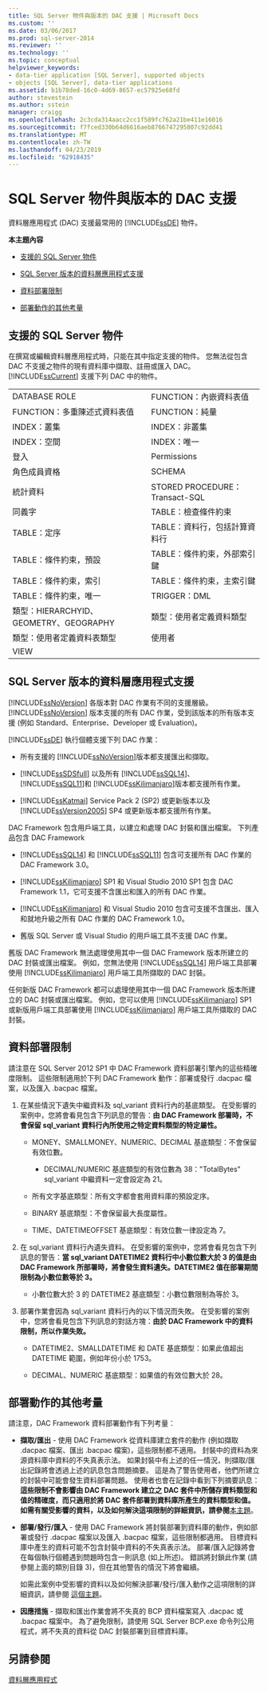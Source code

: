 ```yaml
---
title: SQL Server 物件與版本的 DAC 支援 | Microsoft Docs
ms.custom: ''
ms.date: 03/06/2017
ms.prod: sql-server-2014
ms.reviewer: ''
ms.technology: ''
ms.topic: conceptual
helpviewer_keywords:
- data-tier application [SQL Server], supported objects
- objects [SQL Server], data-tier applications
ms.assetid: b1b78ded-16c0-4d69-8657-ec57925e68fd
author: stevestein
ms.author: sstein
manager: craigg
ms.openlocfilehash: 2c3cda314aacc2cc1f589fc762a21be411e16016
ms.sourcegitcommit: f7fced330b64d6616aeb8766747295807c92dd41
ms.translationtype: MT
ms.contentlocale: zh-TW
ms.lasthandoff: 04/23/2019
ms.locfileid: "62918435"
---
```

# <a name="dac-support-for-sql-server-objects-and-versions"></a>SQL Server 物件與版本的 DAC 支援
  資料層應用程式 (DAC) 支援最常用的 [!INCLUDE[ssDE](../../includes/ssde-md.md)] 物件。  
  
 **本主題內容**  
  
-   [支援的 SQL Server 物件](#SupportedObjects)  
  
-   [SQL Server 版本的資料層應用程式支援](#SupportByVersion)  
  
-   [資料部署限制](#DeploymentLimitations)  
  
-   [部署動作的其他考量](#Considerations)  
  
##  <a name="SupportedObjects"></a> 支援的 SQL Server 物件  
 在撰寫或編輯資料層應用程式時，只能在其中指定支援的物件。 您無法從包含 DAC 不支援之物件的現有資料庫中擷取、註冊或匯入 DAC。 [!INCLUDE[ssCurrent](../../includes/sscurrent-md.md)] 支援下列 DAC 中的物件。  
  
|||  
|-|-|  
|DATABASE ROLE|FUNCTION：內嵌資料表值|  
|FUNCTION：多重陳述式資料表值|FUNCTION：純量|  
|INDEX：叢集|INDEX：非叢集|  
|INDEX：空間|INDEX：唯一|  
|登入|Permissions|  
|角色成員資格|SCHEMA|  
|統計資料|STORED PROCEDURE：Transact-SQL|  
|同義字|TABLE：檢查條件約束|  
|TABLE：定序|TABLE：資料行，包括計算資料行|  
|TABLE：條件約束，預設|TABLE：條件約束，外部索引鍵|  
|TABLE：條件約束，索引|TABLE：條件約束，主索引鍵|  
|TABLE：條件約束，唯一|TRIGGER：DML|  
|類型：HIERARCHYID、GEOMETRY、GEOGRAPHY|類型：使用者定義資料類型|  
|類型：使用者定義資料表類型|使用者|  
|VIEW||  
  
##  <a name="SupportByVersion"></a> SQL Server 版本的資料層應用程式支援  
 [!INCLUDE[ssNoVersion](../../includes/ssnoversion-md.md)] 各版本對 DAC 作業有不同的支援層級。 [!INCLUDE[ssNoVersion](../../includes/ssnoversion-md.md)] 版本支援的所有 DAC 作業，受到該版本的所有版本支援 (例如 Standard、Enterprise、Developer 或 Evaluation)。  
  
 [!INCLUDE[ssDE](../../includes/ssde-md.md)] 執行個體支援下列 DAC 作業：  
  
-   所有支援的 [!INCLUDE[ssNoVersion](../../includes/ssnoversion-md.md)]版本都支援匯出和擷取。  
  
-   [!INCLUDE[ssSDSfull](../../includes/sssdsfull-md.md)] 以及所有 [!INCLUDE[ssSQL14](../../includes/sssql14-md.md)]、 [!INCLUDE[ssSQL11](../../includes/sssql11-md.md)]和 [!INCLUDE[ssKilimanjaro](../../includes/sskilimanjaro-md.md)]版本都支援所有作業。  
  
-   [!INCLUDE[ssKatmai](../../includes/sskatmai-md.md)] Service Pack 2 (SP2) 或更新版本以及 [!INCLUDE[ssVersion2005](../../includes/ssversion2005-md.md)] SP4 或更新版本都支援所有作業。  
  
 DAC Framework 包含用戶端工具，以建立和處理 DAC 封裝和匯出檔案。 下列產品包含 DAC Framework  
  
-   [!INCLUDE[ssSQL14](../../includes/sssql14-md.md)] 和 [!INCLUDE[ssSQL11](../../includes/sssql11-md.md)] 包含可支援所有 DAC 作業的 DAC Framework 3.0。  
  
-   [!INCLUDE[ssKilimanjaro](../../includes/sskilimanjaro-md.md)] SP1 和 Visual Studio 2010 SP1 包含 DAC Framework 1.1，它可支援不含匯出和匯入的所有 DAC 作業。  
  
-   [!INCLUDE[ssKilimanjaro](../../includes/sskilimanjaro-md.md)] 和 Visual Studio 2010 包含可支援不含匯出、匯入和就地升級之所有 DAC 作業的 DAC Framework 1.0。  
  
-   舊版 SQL Server 或 Visual Studio 的用戶端工具不支援 DAC 作業。  
  
 舊版 DAC Framework 無法處理使用其中一個 DAC Framework 版本所建立的 DAC 封裝或匯出檔案。 例如，您無法使用 [!INCLUDE[ssSQL14](../../includes/sssql14-md.md)] 用戶端工具部署使用 [!INCLUDE[ssKilimanjaro](../../includes/sskilimanjaro-md.md)] 用戶端工具所擷取的 DAC 封裝。  
  
 任何新版 DAC Framework 都可以處理使用其中一個 DAC Framework 版本所建立的 DAC 封裝或匯出檔案。 例如，您可以使用 [!INCLUDE[ssKilimanjaro](../../includes/sskilimanjaro-md.md)] SP1 或新版用戶端工具部署使用 [!INCLUDE[ssKilimanjaro](../../includes/sskilimanjaro-md.md)] 用戶端工具所擷取的 DAC 封裝。  
  
##  <a name="DeploymentLimitations"></a> 資料部署限制  
 請注意在 SQL Server 2012 SP1 中 DAC Framework 資料部署引擎內的這些精確度限制。 這些限制適用於下列 DAC Framework 動作：部署或發行 .dacpac 檔案，以及匯入 .bacpac 檔案。  
  
1.  在某些情況下遺失中繼資料及 sql_variant 資料行內的基底類型。 在受影響的案例中，您將會看見包含下列訊息的警告：**由 DAC Framework 部署時，不會保留 sql_variant 資料行內所使用之特定資料類型的特定屬性。**  
  
    -   MONEY、SMALLMONEY、NUMERIC、DECIMAL 基底類型：不會保留有效位數。  
  
        -   DECIMAL/NUMERIC 基底類型的有效位數為 38："TotalBytes" sql_variant 中繼資料一定會設定為 21。  
  
    -   所有文字基底類型：所有文字都會套用資料庫的預設定序。  
  
    -   BINARY 基底類型：不會保留最大長度屬性。  
  
    -   TIME、DATETIMEOFFSET 基底類型：有效位數一律設定為 7。  
  
2.  在 sql_variant 資料行內遺失資料。 在受影響的案例中，您將會看見包含下列訊息的警告：**當 sql_variant DATETIME2 資料行中小數位數大於 3 的值是由 DAC Framework 所部署時，將會發生資料遺失。DATETIME2 值在部署期間限制為小數位數等於 3。**  
  
    -   小數位數大於 3 的 DATETIME2 基底類型：小數位數限制為等於 3。  
  
3.  部署作業會因為 sql_variant 資料行內的以下情況而失敗。 在受影響的案例中，您將會看見包含下列訊息的對話方塊：**由於 DAC Framework 中的資料限制，所以作業失敗。**  
  
    -   DATETIME2、SMALLDATETIME 和 DATE 基底類型：如果此值超出 DATETIME 範圍，例如年份小於 1753。  
  
    -   DECIMAL、NUMERIC 基底類型：如果值的有效位數大於 28。  
  
##  <a name="Considerations"></a> 部署動作的其他考量  
 請注意，DAC Framework 資料部署動作有下列考量：  
  
-   **擷取/匯出** - 使用 DAC Framework 從資料庫建立套件的動作 (例如擷取 .dacpac 檔案、匯出 .bacpac 檔案)，這些限制都不適用。 封裝中的資料為來源資料庫中資料的不失真表示法。 如果封裝中有上述的任一情況，則擷取/匯出記錄將會透過上述的訊息包含問題摘要。 這是為了警告使用者，他們所建立的封裝中可能會發生資料部署問題。 使用者也會在記錄中看到下列摘要訊息：**這些限制不會影響由 DAC Framework 建立之 DAC 套件中所儲存資料類型和值的精確度，而只適用於將 DAC 套件部署到資料庫所產生的資料類型和值。如需有關受影響的資料，以及如何解決這項限制的詳細資訊，請參閱**[本主題](https://go.microsoft.com/fwlink/?LinkId=267086)。  
  
-   **部署/發行/匯入** - 使用 DAC Framework 將封裝部署到資料庫的動作，例如部署或發行 .dacpac 檔案以及匯入 .bacpac 檔案，這些限制都適用。 目標資料庫中產生的資料可能不包含封裝中資料的不失真表示法。 部署/匯入記錄將會在每個執行個體遇到問題時包含一則訊息 (如上所述)。 錯誤將封鎖此作業 (請參閱上面的類別目錄 3)，但在其他警告的情況下將會繼續。  
  
     如需此案例中受影響的資料以及如何解決部署/發行/匯入動作之這項限制的詳細資訊，請參閱 [這個主題](https://go.microsoft.com/fwlink/?LinkId=267087)。  
  
-   **因應措施** - 擷取和匯出作業會將不失真的 BCP 資料檔案寫入 .dacpac 或 .bacpac 檔案中。 為了避免限制，請使用 SQL Server BCP.exe 命令列公用程式，將不失真的資料從 DAC 封裝部署到目標資料庫。  
  
## <a name="see-also"></a>另請參閱  
 [資料層應用程式](data-tier-applications.md)  
  
  
